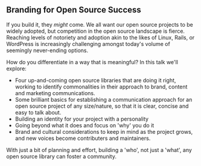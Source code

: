 ## Branding for Open Source Success

If you build it, they *might* come. We all want our open source projects
to be widely adopted, but competition in the open source
landscape is fierce. Reaching levels of notoriety and adoption akin to
the likes of Linux, Rails, or WordPress is increasingly challenging
amongst today's volume of seemingly never-ending options. 

How do you differentiate in a way that is meaningful? In this talk we'll explore:

+ Four up-and-coming open source libraries that are doing it right, working to identify 
  commonalities in their approach to brand, content and marketing communications.
+ Some brilliant basics for establishing a communication approach for an open source
  project of any size/nature, so that it is clear, concise and easy to talk about.
+ Building an identity for your project with a personality
+ Going beyond what it does and focus on 'why' you do it
+ Brand and cultural considerations to keep in mind as the project grows, and new voices
  become contributers and maintainers.

With just a bit of planning and effort, building a 'who', not just a 'what', any
open source library can foster a community. 
